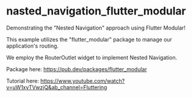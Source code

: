# nasted_navigation_flutter_modular

Demonstrating the "Nested Navigation" approach using Flutter Modular!

This example utilizes the "flutter_modular" package to manage our application's routing.

We employ the RouterOutlet widget to implement Nested Navigation.

Package here: https://pub.dev/packages/flutter_modular

Tutorial here: https://www.youtube.com/watch?v=uW1xyTVwzjQ&ab_channel=Fluttering
